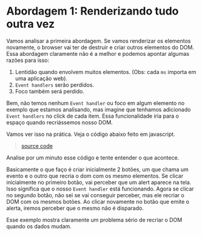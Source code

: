 # Abordagem 1: Renderizando tudo outra vez
Vamos analisar a primeira abordagem. Se vamos renderizar os elementos novamente, o browser vai ter de destruir e criar outros 
elementos do DOM. Essa abordagem claramente não é a melhor e podemos apontar algumas razões para isso:

1. Lentidão quando envolvem muitos elementos. (Obs: cada `ms` importa em uma aplicação web).
2. `Event handlers` serão perdidos.
3. Foco também será perdido.


Bem, não temos nenhum `Event handler` ou foco em algum elemento no exemplo que estamos analisando, mas imagine que tenhamos adicionado `Event handlers` no click de cada item. Essa funcionalidade iria para o espaço quando recriássemos nosso DOM. 

Vamos ver isso na prática. Veja o código abaixo feito em javascript. 

> [source code](https://jsfiddle.net/skillo/0cec0tof/#tabs=html,result)

Analise por um minuto esse código e tente entender o que acontece. 

Basicamente o que faço é criar inicialmente 2 botões, um que chama um evento e o outro que recria o dom com os mesmo elementos. Se clicar inicialmente no primeiro botão, vai perceber que um alert aparece na tela. Isso significa que o nosso `Event handler` está funcionando. Agora se clicar no segundo botão, não sei se vai conseguir perceber, mas ele recriar o DOM com os mesmos botões. Ao clicar novamente no botão que emite o alerta, iremos perceber que o mesmo não é disparado. 

Esse exemplo mostra claramente um problema sério de recriar o DOM quando os dados mudam. 




